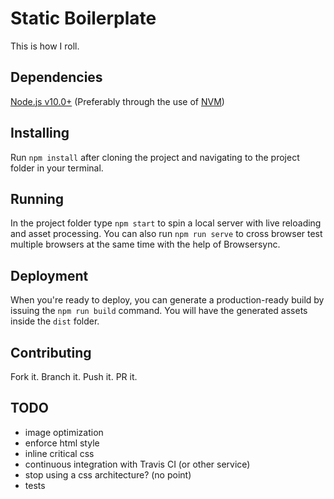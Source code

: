 # Static Boilerplate

This is how I roll.

## Dependencies

[Node.js v10.0+](https://nodejs.org) (Preferably through the use of [NVM](https://github.com/creationix/nvm))

## Installing

Run `npm install` after cloning the project and navigating to the project folder in your terminal.

## Running

In the project folder type `npm start` to spin a local server with live reloading and asset processing.
You can also run `npm run serve` to cross browser test multiple browsers at the same time with the help of Browsersync.

## Deployment

When you're ready to deploy, you can generate a production-ready build by issuing
the `npm run build` command. You will have the generated assets inside the `dist` folder.

## Contributing

Fork it. Branch it. Push it. PR it.

## TODO

- image optimization
- enforce html style
- inline critical css
- continuous integration with Travis CI (or other service)
- stop using a css architecture? (no point)
- tests
